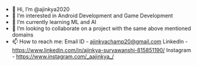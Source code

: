 - 👋 Hi, I’m @ajinkya2020
- 👀 I’m interested in Android Development and Game Development
- 🌱 I’m currently learning ML and AI
- 💞️ I’m looking to collaborate on a project with the same above mentioned domains
- 📫 How to reach me:
        Email ID - ajinkyachamp20@gmail.com 
        LinkedIn - https://www.linkedin.com/in/ajinkya-suryawanshi-815851190/
        Instagram - https://www.instagram.com/_aajinkya_/

<!---
ajinkya2020/ajinkya2020 is a ✨ special ✨ repository because its `README.md` (this file) appears on your GitHub profile.
You can click the Preview link to take a look at your changes.
--->
